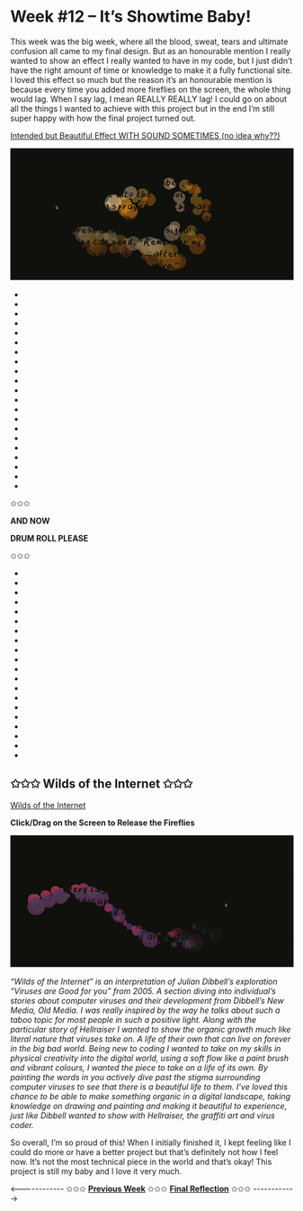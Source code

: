 # Week #12 – It’s Showtime Baby!
This week was the big week, where all the blood, sweat, tears and ultimate confusion all came to my final design. But as an honourable mention I really wanted to show an effect I really wanted to have in my code, but I just didn’t have the right amount of time or knowledge to make it a fully functional site. I loved this effect so much but the reason it’s an honourable mention is because every time you added more fireflies on the screen, the whole thing would lag. When I say lag, I mean REALLY REALLY lag! I could go on about all the things I wanted to achieve with this project but in the end I’m still super happy with how the final project turned out. 

[Intended but Beautiful Effect WITH SOUND SOMETIMES (no idea why??)](https://astlcreations.github.io/codewords-codes-words/p5.js%20Coding%20Files/Week%20012/MainProject_FIREFLIESW12intendedeffect/)

<img src="intended-effect.gif">

-

-

-

-

-

-

-

-

-

-

-

-

-

-

-

-

-

-

-

-

-

✩✩✩

**AND NOW**

**DRUM ROLL PLEASE**

✩✩✩

-

-

-

-

-

-

-

-

-

-

-

-

-

-

-

-

-

-

-

-

## ✩✩✩ Wilds of the Internet ✩✩✩ ##

[Wilds of the Internet](https://astlcreations.github.io/codewords-codes-words/p5.js%20Coding%20Files/Presentation/MainProject_FIREFLIESW12Presentation/)

**Click/Drag on the Screen to Release the Fireflies**

<img src="Final-presentation.gif">

*“Wilds of the Internet” is an interpretation of Julian Dibbell’s exploration “Viruses are Good for you” from 2005. A section diving into individual’s stories about computer viruses and their development from Dibbell’s New Media, Old Media. I was really inspired by the way he talks about such a taboo topic for most people in such a positive light. Along with the particular story of Hellraiser I wanted to show the organic growth much like literal nature that viruses take on. A life of their own that can live on forever in the big bad world. Being new to coding I wanted to take on my skills in physical creativity into the digital world, using a soft flow like a paint brush and vibrant colours, I wanted the piece to take on a life of its own. By painting the words in you actively dive past the stigma surrounding computer viruses to see that there is a beautiful life to them. I’ve loved this chance to be able to make something organic in a digital landscape, taking knowledge on drawing and painting and making it beautiful to experience, just like Dibbell wanted to show with Hellraiser, the graffiti art and virus coder.*

So overall, I’m so proud of this! When I initially finished it, I kept feeling like I could do more or have a better project but that’s definitely not how I feel now. It’s not the most technical piece in the world and that’s okay! This project is still my baby and I love it very much. 



<------------ ✩✩✩ [**Previous Week**](https://astlcreations.github.io/codewords-codes-words/SKO/Major%20Project/Week%20011/) ✩✩✩ [**Final Reflection**](https://astlcreations.github.io/codewords-codes-words/SKO/Final%20Reflection/) ✩✩✩ ------------>

